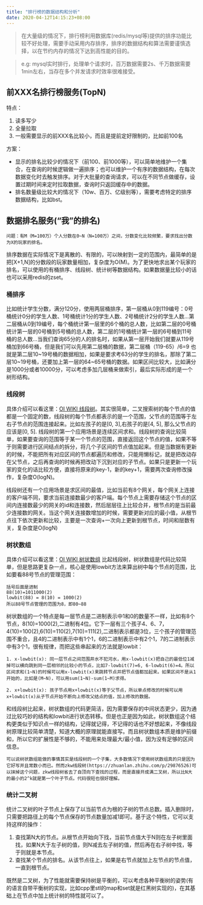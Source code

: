 ```yaml
---
title: "排行榜的数据结构和分析"
date: 2020-04-12T14:15:23+08:00
---
```



> 在大量级的情况下，排行榜利用数据库(redis/mysql等)提供的排序功能比较不好处理，需要手动采用内存排序，排序的数据结构和算法需要谨慎选择，以在节约内存的情况下达到高性能的目的。

> e.g: mysql实时排行，处理单个请求时，百万数据需要2s、千万数据需要1min左右，当存在多个并发请求时效率很难接受。

## 前XXX名排行榜服务(TopN)

特点：

1. 读多写少
2. 全量拉取
3. 一般需要显示的前XXX名比较小，而且是提前定好限制的，比如前100名

方案：

* 显示的排名比较少的情况下（前100、前1000等），可以简单地维护一个集合，在查询的时候逻辑做一遍排序；也可以维护一个有序的数据结构，在每次数据变化时去触发排序。对于大批量的查询请求，可以在不同节点做缓存，设置过期时间来定时拉取数据，查询时只返回缓存中的数据。
* 排名数量级比较大的情况下（10w、百万、亿级别等），需要考虑特定的排序数据结构，比如bst。

## 数据排名服务(“我”的排名)

    问题：有M（M=100万）个人分数在0~N（N=100万）之间，分数变化比较频繁，要求找出分数为X的玩家的排名。

排序数据在实际情况下是离散的、有限的，可以映射到一定的范围内，最简单的是把[X+1,N]的分数段的玩家数量相加，复杂度为O(M)。为了更快地求出某个玩家的排名，可以使用的有桶排序、线段树、统计树等数据结构。如果数据量比较小的话也可以采用redis的zset。

### 桶排序

比如统计学生分数，满分120分，使用两层桶排序，第一层桶从0到119编号：0号桶统计0分的学生人数、1号桶统计1分的学生人数、2号桶统计2分的学生人数...第二层桶从0到19编号，每个桶统计第一层里的6个桶的总人数，比如第二层的0号桶统计第一层的0号桶到5号桶的总人数，第二层的1号桶统计第一层的6号桶到11号桶的总人数...当我们查询65分的人的排名时，如果从第一层开始我们就要从119号桶加到66号桶，但是我们可以先用第二层桶的数据，第二层桶（119-65）/6=9 也就是第二层10~19号桶的数据相加，如果是要求考63分的学生的排名，那除了第二层10~19号桶，还要加上第一层的64~65号桶的数据。如果区间比较大，比如满分是1000分或者10000分，可以考虑多加几层桶来做索引，最后实际形成的是一个树形结构。

### 线段树

具体介绍可以看这里：[OI WIKI 线段树](https://oi-wiki.org/ds/seg/)。其实很简单，二叉搜索树的每个节点的值都是一个固定的数，线段树的每个节点都表示的是一个范围，父节点的范围等于左右子节点的范围连接起来。比如左孩子的是[0, 3],右孩子的是[4, 5], 那么父节点的应该是[0, 5].
线段树的第一个应用场景是连续区间求和。线段树的查询比较简单，如果要查询的范围等于某一个节点的范围，直接返回这个节点的值，如果不等于则需要进行区间结点的拆分，将几个子区间的节点值加起来。但是当数据有更新的时候，不能把所有对应区间的节点都遍历和修改，只能用懒标记，就是把改动存在父节点，之后再查询的时候再把改动下沉到对应的子节点。如果只是更新一个玩家的变化的话比较方便，直接将原来的key-1，新的key+1，需要两次查询修改操作，复杂度O(logN)。

线段树还有一个应用场景是求区间的最值，比如当前有8个网关，每个网关上连接的客户端不同，要求当前连接数最少的客户端。每个节点上需要存储这个节点的区间内连接数最少的网关的id和连接数，然后层层往上比较合并，根节点的是当前最少连接数的网关。当这个网关连接数增加的时候，需要更新对应的最小值，从根节点往下依次更新和比较，主要是一次查询+一次向上更新到根节点，时间和层数有关，复杂度是O(logN)

### 树状数组

具体介绍可以看这里：[OI WIKI 树状数组](https://oi-wiki.org/ds/fenwick/)
比起线段树，树状数组是代码比较简单，但是思路更复杂一点，核心是使用lowbit方法来算出树中每个节点的范围，比如要看88号节点的管理范围：
```
括号后面是进制
88(10)=1011000(2)
lowbit(88) = 8(10) = 1000(2)
所以88号节点管理的范围为8，即80~88
```
树状数组的一个特点是每一层节点是二进制表示中1和0的数量不一样，比如有8个节点，8(10)=1000(2),二进制有4位。它下一层有三个孩子4、6、7，4(10)=100(2),6(10)=110(2),7(10)=111(2),二进制表示都是3位，三个孩子的管理范围不重合，且4的二进制表示中有1个1，6的二进制表示中有2个1，7的二进制表示中有3个1，很有规律，而把这些串起来的方法就是lowbit：
```
1. x-lowbit(x): 同一层节点之间范围井水不犯河水，用x-lowbit(x)把自己的最低位1减掉可以横向跳到同一层相邻的比较小的节点，比如7-lowbit(7)=6, 6-lowbit(6)=4。所以区间求和(1~N)的时候可以用x-lowbit(x)来跳转节点并把节点值都加起来。如果区间不是从1开始的，比如是(M~N)，可以用sum(1~N)-sum(1~M)求得。

2. x+lowbit(x): 孩子节点用x+lowbit(x)等于父节点，所以单点修改的时候可以用x+lowbit(x)从子节点开始不断向上修改父结点的值，加上修改的数据。
```

和线段树比起来，树状数组的代码更简洁，因为需要保存的中间状态更少，因为通过比较巧妙的结构和lowbit进行状态转移。但是也正是因为如此，树状数组这个结构更类似于知识点一样的结构，记得就记得，不记得的话也不好想起来，不像线段树原理比较简单清楚，知道大概的原理就能直接写。而且树状数组本质是维护前缀和，所以它的扩展性是不够的，不能用来处理最大/最小值，因为没有足够的区间信息。

    可以说树状数组能做的事情其实是线段树的一个子集，大多数情况下使用树状数组真的只是因为它好写并且常数小而已。然而zkw线段树(https://zhuanlan.zhihu.com/p/29876526)可以抹掉这个问题，zkw线段树省去了自顶向下查找的过程，而是直接开成满二叉树，所以比N大的最小的2^k就是第一个叶子节点。代码很短也很好理解。

### 统计二叉树

统计二叉树的叶子节点上保存了以当前节点为根的子树的节点总数。插入删除时，只需要把路径上的每个节点保存的节点数量加减1即可。基于这个特性，它可以支持这样的操作：
1. 查找第N大的节点。从根节点开始向下找，当前节点值大于N则在左子树里面找，如果N大于左子树的值，则N减去左子树的值，然后再在右子树中找，等于则就是本节点。
2. 查找某个节点的排名。从该节点往上，如果是右节点就加上左节点的节点值，一直到根节点。

既然是二叉树，为了性能就需要保持树是平衡的，可以考虑各种平衡树的姿势(有的语言自带平衡树的实现，比如cpp里stl的map和set就是红黑树实现的)，在其基础上在节点中加上统计树的特性就可以了。